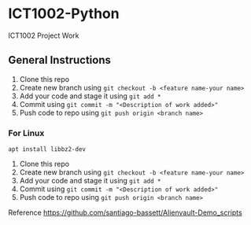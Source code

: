 # ICT1002-Python
ICT1002 Project Work

## General Instructions

1. Clone this repo 
2. Create new branch using `git checkout -b <feature name-your name>`
3. Add your code and stage it using `git add *`
4. Commit using `git commit -m "<Description of work added>"`
5. Push code to repo using `git push origin <branch name>` 

### For Linux
`apt install libbz2-dev`

1. Clone this repo 
2. Create new branch using `git checkout -b <feature name-your name>`
3. Add your code and stage it using `git add *`
4. Commit using `git commit -m "<Description of work added>"`
5. Push code to repo using `git push origin <branch name>`

Reference
https://github.com/santiago-bassett/Alienvault-Demo_scripts
